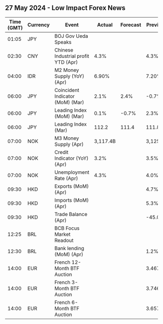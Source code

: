 ## 27 May 2024 - Low Impact Forex News

| Time (GMT) | Currency | Event | Actual | Forecast | Previous |
|------|----------|-------|--------|----------|----------|
| 01:05 | JPY | BOJ Gov Ueda Speaks |  |  |  |
| 02:30 | CNY | Chinese Industrial profit YTD (Apr) | 4.3% |  | 4.3% |
| 04:00 | IDR | M2 Money Supply (YoY) (Apr) | 6.90% |  | 7.20% |
| 06:00 | JPY | Coincident Indicator (MoM) (Mar) | 2.1% | 2.4% | -0.7% |
| 06:00 | JPY | Leading Index (MoM) (Mar) | 0.1% | -0.7% | 2.3% |
| 06:00 | JPY | Leading Index (Mar) | 112.2 | 111.4 | 111.8 |
| 07:00 | NOK | M3 Money Supply (Apr) | 3,117.4B |  | 3,125.8B |
| 07:00 | NOK | Credit Indicator (YoY) (Apr) | 3.2% |  | 3.5% |
| 07:00 | NOK | Unemployment Rate (Apr) | 4.3% |  | 4.0% |
| 09:30 | HKD | Exports (MoM) (Apr) |  |  | 4.7% |
| 09:30 | HKD | Imports (MoM) (Apr) |  |  | 5.3% |
| 09:30 | HKD | Trade Balance (Apr) |  |  | -45.0B |
| 12:25 | BRL | BCB Focus Market Readout |  |  |  |
| 12:30 | BRL | Bank lending (MoM) (Apr) |  |  | 1.2% |
| 14:00 | EUR | French 12-Month BTF Auction |  |  | 3.467% |
| 14:00 | EUR | French 3-Month BTF Auction |  |  | 3.746% |
| 14:00 | EUR | French 6-Month BTF Auction |  |  | 3.657% |
